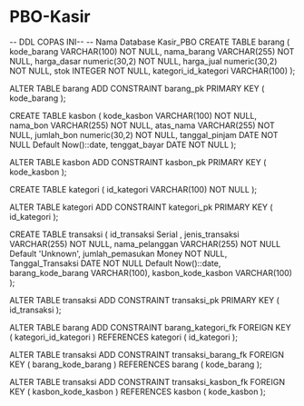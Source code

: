 # PBO-Kasir

-- DDL COPAS INI--
-- Nama Database Kasir_PBO
CREATE TABLE barang (
    kode_barang          VARCHAR(100) NOT NULL,
    nama_barang          VARCHAR(255) NOT NULL,
    harga_dasar          numeric(30,2) NOT NULL,
    harga_jual           numeric(30,2) NOT NULL,
    stok                 INTEGER NOT NULL,
    kategori_id_kategori VARCHAR(100)
);

ALTER TABLE barang ADD CONSTRAINT barang_pk PRIMARY KEY ( kode_barang );


CREATE TABLE kasbon (
    kode_kasbon    VARCHAR(100) NOT NULL,
    nama_bon       VARCHAR(255) NOT NULL,
    atas_nama      VARCHAR(255) NOT NULL,
    jumlah_bon	   numeric(30,2) NOT NULL,
    tanggal_pinjam DATE NOT NULL Default Now()::date,
    tenggat_bayar  DATE NOT NULL
);

ALTER TABLE kasbon ADD CONSTRAINT kasbon_pk PRIMARY KEY ( kode_kasbon );

CREATE TABLE kategori (
    id_kategori   VARCHAR(100) NOT NULL
);

ALTER TABLE kategori ADD CONSTRAINT kategori_pk PRIMARY KEY ( id_kategori );

CREATE TABLE transaksi (
    id_transaksi       Serial  ,
    jenis_transaksi    VARCHAR(255) NOT NULL,
    nama_pelanggan     VARCHAR(255) NOT NULL Default 'Unknown',
    jumlah_pemasukan   Money NOT NULL,
    Tanggal_Transaksi  DATE NOT NULL Default Now()::date,
    barang_kode_barang VARCHAR(100),
    kasbon_kode_kasbon VARCHAR(100)
);

ALTER TABLE transaksi ADD CONSTRAINT transaksi_pk PRIMARY KEY ( id_transaksi );

ALTER TABLE barang
    ADD CONSTRAINT barang_kategori_fk FOREIGN KEY ( kategori_id_kategori )
        REFERENCES kategori ( id_kategori );

ALTER TABLE transaksi
    ADD CONSTRAINT transaksi_barang_fk FOREIGN KEY ( barang_kode_barang )
        REFERENCES barang ( kode_barang );

ALTER TABLE transaksi
    ADD CONSTRAINT transaksi_kasbon_fk FOREIGN KEY ( kasbon_kode_kasbon )
        REFERENCES kasbon ( kode_kasbon );

